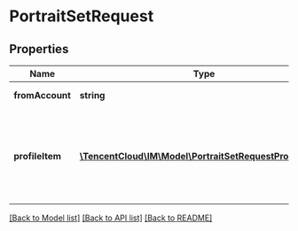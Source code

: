 # PortraitSetRequest

## Properties
Name | Type | Description | Notes
------------ | ------------- | ------------- | -------------
**fromAccount** | **string** | 消息发送方 UserID | 
**profileItem** | [**\TencentCloud\IM\Model\PortraitSetRequestProfileItem[]**](PortraitSetRequestProfileItem.md) | 待设置的用户的资料对象数组，数组中每一个对象都包含了 Tag 和 Value | 

[[Back to Model list]](../README.md#documentation-for-models) [[Back to API list]](../README.md#documentation-for-api-endpoints) [[Back to README]](../README.md)


